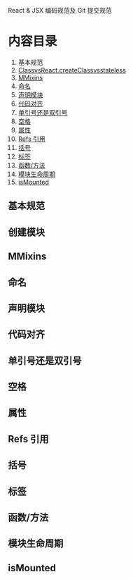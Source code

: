 React & JSX 编码规范及 Git 提交规范

# 内容目录

1. 基本规范
2. [ClassvsReact.createClassvsstateless](#创建模块)
3. [MMixins](#MMixins)
4. [命名](#命名)
5. [声明模块](#声明模块)
6. [代码对齐](#代码对齐)
7. [单引号还是双引号](#单引号还是双引号)
8. [空格](#空格)
9. [属性](#属性)
10. [Refs 引用](#Refs引用)
11. [括号](#括号)
12. [标签](#标签)
13. [函数/方法](#函数/方法)
14. [模块生命周期](#模块生命周期)
15. [isMounted](#isMounted)

## 基本规范

## 创建模块

## MMixins

## 命名

## 声明模块

## 代码对齐

## 单引号还是双引号

## 空格

## 属性

## Refs 引用

## 括号

## 标签

## 函数/方法

## 模块生命周期

## isMounted
